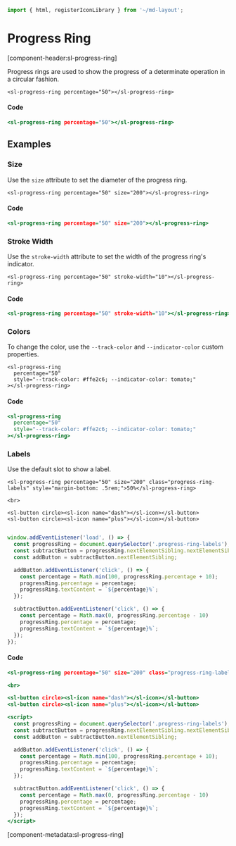 ```js script
import { html, registerIconLibrary } from '~/md-layout';
```

# Progress Ring

[component-header:sl-progress-ring]

Progress rings are used to show the progress of a determinate operation in a circular fashion.


```html:html
<sl-progress-ring percentage="50"></sl-progress-ring>
```

#### Code

```htm
<sl-progress-ring percentage="50"></sl-progress-ring>
```

## Examples

### Size

Use the `size` attribute to set the diameter of the progress ring.


```html:html
<sl-progress-ring percentage="50" size="200"></sl-progress-ring>
```

#### Code

```htm
<sl-progress-ring percentage="50" size="200"></sl-progress-ring>
```

### Stroke Width

Use the `stroke-width` attribute to set the width of the progress ring's indicator.


```html:html
<sl-progress-ring percentage="50" stroke-width="10"></sl-progress-ring>
```

#### Code

```htm
<sl-progress-ring percentage="50" stroke-width="10"></sl-progress-ring>
```

### Colors

To change the color, use the `--track-color` and `--indicator-color` custom properties.


```html:html
<sl-progress-ring 
  percentage="50" 
  style="--track-color: #ffe2c6; --indicator-color: tomato;"
></sl-progress-ring>
```

#### Code

```htm
<sl-progress-ring 
  percentage="50" 
  style="--track-color: #ffe2c6; --indicator-color: tomato;"
></sl-progress-ring>
```

### Labels

Use the default slot to show a label.


```html:html
<sl-progress-ring percentage="50" size="200" class="progress-ring-labels" style="margin-bottom: .5rem;">50%</sl-progress-ring>

<br>

<sl-button circle><sl-icon name="dash"></sl-icon></sl-button>
<sl-button circle><sl-icon name="plus"></sl-icon></sl-button>


```
```js script
window.addEventListener('load', () => {
  const progressRing = document.querySelector('.progress-ring-labels');
  const subtractButton = progressRing.nextElementSibling.nextElementSibling;
  const addButton = subtractButton.nextElementSibling;

  addButton.addEventListener('click', () => {
    const percentage = Math.min(100, progressRing.percentage + 10);
    progressRing.percentage = percentage;
    progressRing.textContent = `${percentage}%`;
  });

  subtractButton.addEventListener('click', () => {
    const percentage = Math.max(0, progressRing.percentage - 10)
    progressRing.percentage = percentage;
    progressRing.textContent = `${percentage}%`;
  });
});
```
#### Code

```htm
<sl-progress-ring percentage="50" size="200" class="progress-ring-labels" style="margin-bottom: .5rem;">50%</sl-progress-ring>

<br>

<sl-button circle><sl-icon name="dash"></sl-icon></sl-button>
<sl-button circle><sl-icon name="plus"></sl-icon></sl-button>

<script>
  const progressRing = document.querySelector('.progress-ring-labels');
  const subtractButton = progressRing.nextElementSibling.nextElementSibling;
  const addButton = subtractButton.nextElementSibling;

  addButton.addEventListener('click', () => {
    const percentage = Math.min(100, progressRing.percentage + 10);
    progressRing.percentage = percentage;
    progressRing.textContent = `${percentage}%`;
  });

  subtractButton.addEventListener('click', () => {
    const percentage = Math.max(0, progressRing.percentage - 10)
    progressRing.percentage = percentage;
    progressRing.textContent = `${percentage}%`;
  });
</script>
```

[component-metadata:sl-progress-ring]
